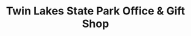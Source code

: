 ---
title: "Twin Lakes State Park Office & Gift Shop"
url: /green-bay/twin-lakes-state-park-office-und-gift-shop/
shop: Andenken
---